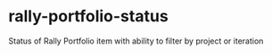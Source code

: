 rally-portfolio-status
======================

Status of Rally Portfolio item with ability to filter by project or iteration
